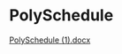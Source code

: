 # PolySchedule

[PolySchedule (1).docx](https://github.com/ily-sha/PolySchedule/files/11609979/PolySchedule.1.docx)
